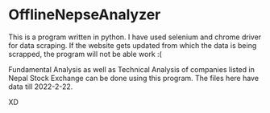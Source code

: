 # OfflineNepseAnalyzer

This is a program written in python. I have used selenium and chrome driver for data scraping. 
If the website gets updated from which the data is being scrapped, the program will not be able work :(

Fundamental Analysis as well as Technical Analysis of companies listed in Nepal Stock Exchange can be done using this program.
The files here have data till 2022-2-22.

XD
